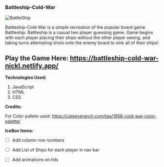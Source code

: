 ### Battleship-Cold-War
![BattleShip](https://user-images.githubusercontent.com/77218350/230178189-af7d7e1a-b97d-4cc2-8d13-e19920564e2c.PNG)

Battleship-Cold-War is a simple recreation of the popular board game Battleship. Battleship is a casual two player guessing game. Game begins with each player placing their ships without the other player seeing, and taking turns attempting shots onto the enemy board to sink all of their ships! 

## Play the Game Here: https://battleship-cold-war-nickl.netlify.app/

**Technologies Used:**
1. JavaScript
2. HTML
3. CSS
  
**Credits:**

For Color pallete used: https://catseyeranch.com/tag/1958-cold-war-color-palette/

**IceBox Items:**

- [ ] Add column row numbers
- [ ] Add List of Ships for each player in nav bar
- [ ] Add animations on hits

